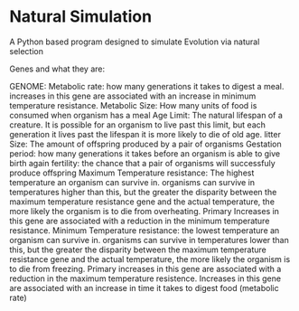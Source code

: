 # Natural Simulation
 A Python based program designed to simulate Evolution via natural selection

Genes and what they are:

GENOME:
    Metabolic rate: how many generations it takes to digest a meal. increases in this gene are associated with an increase in minimum temperature resistance.
    Metabolic Size: How many units of food is consumed when organism has a meal
    Age Limit: The natural lifespan of a creature. It is possible for an organism to live past this limit, but each generation it lives past the lifespan it is more likely to die of 
    old age.
    litter Size: The amount of offspring produced by a pair of organisms
    Gestation period: how many generations it takes before an organism is able to give birth again
    fertility: the chance that a pair of organisms will successfuly produce offspring
    Maximum Temperature resistance: The highest temperature an organism can survive in. organisms can survive in temperatures higher than this, but the greater the disparity between
    the maximum temperature resistance gene and the actual temperature, the more likely the organism is to die from overheating. Primary Increases in this gene are associated with a reduction in the minimum temperature resistance.
    Minimum Temperature resistance: the lowest temperature an organism can survive in. organisms can survive in temperatures lower than this, but the greater the disparity between
    the maximum temperature resistance gene and the actual temperature, the more likely the organism is to die from freezing. Primary increases in this gene are associated with a reduction in the maximum temperature resistence. Increases in this gene are associated with an increase in time it takes to digest food (metabolic rate)
